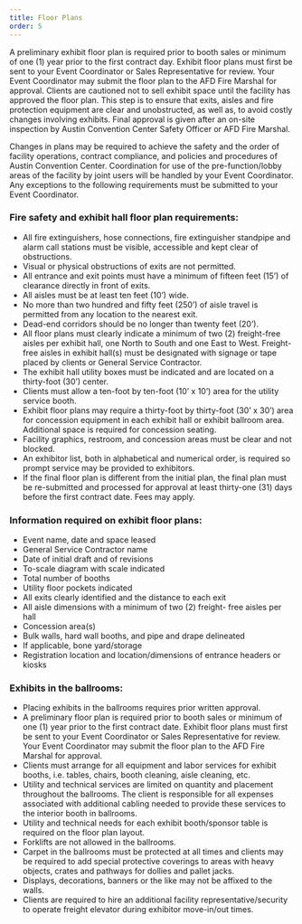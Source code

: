 ```yaml
---
title: Floor Plans
order: 5
---
```


A preliminary exhibit floor plan is required prior to booth sales or minimum of one (1) year prior to the first contract day. Exhibit floor plans must first be sent to your Event Coordinator or Sales Representative for review. Your Event Coordinator may submit the floor plan to the AFD Fire Marshal for approval. Clients are cautioned not to sell exhibit space until the facility has approved the floor plan. This step is to ensure that exits, aisles and fire protection equipment are clear and unobstructed, as well as, to avoid costly changes involving exhibits. Final approval is given after an on-site inspection by Austin Convention Center Safety Officer or AFD Fire Marshal.

Changes in plans may be required to achieve the safety and the order of facility operations, contract compliance, and policies and procedures of Austin Convention Center. Coordination for use of the pre-function/lobby areas of the facility by joint users will be handled by your Event Coordinator. Any exceptions to the following requirements must be submitted to your Event Coordinator.

### Fire safety and exhibit hall floor plan requirements:

- All fire extinguishers, hose connections, fire extinguisher standpipe and alarm call stations must be visible, accessible and kept clear of obstructions.    
- Visual or physical obstructions of exits are not permitted.
- All entrance and exit points must have a minimum of fifteen feet (15’) of clearance directly in front of exits. 
- All aisles must be at least ten feet (10’) wide. 
- No more than two hundred and fifty feet (250’) of aisle travel is permitted from any location to the nearest exit.
- Dead-end corridors should be no longer than twenty feet (20’).
- All floor plans must clearly indicate a minimum of two (2) freight-free aisles per exhibit hall, one North to South and one East to West. Freight-free aisles in exhibit hall(s) must be designated with signage or tape placed by clients or General Service Contractor.
- The exhibit hall utility boxes must be indicated and are located on a thirty-foot (30’) center.
- Clients must allow a ten-foot by ten-foot (10’ x 10’) area for the utility service booth. 
- Exhibit floor plans may require a thirty-foot by thirty-foot (30’ x 30’) area for concession equipment in each exhibit hall or exhibit ballroom area. Additional space is required for concession seating. 
- Facility graphics, restroom, and concession areas must be clear and not blocked.    
- An exhibitor list, both in alphabetical and numerical order, is required so prompt service may be provided to exhibitors.            
- If the final floor plan is different from the initial plan, the final plan must be re-submitted and processed for approval at least thirty-one (31) days before the first contract date. Fees may apply.

### Information required on exhibit floor plans:

- Event name, date and space leased     
- General Service Contractor name   
- Date of initial draft and of revisions   
- To-scale diagram with scale indicated
- Total number of booths 
- Utility floor pockets indicated   
- All exits clearly identified and the distance to each exit 
- All aisle dimensions with a minimum of two (2) freight- free aisles per hall   
- Concession area(s)                     
- Bulk walls, hard wall booths, and pipe and drape delineated 
- If applicable, bone yard/storage     
- Registration location and location/dimensions of entrance headers or kiosks

### Exhibits in the ballrooms:

- Placing exhibits in the ballrooms requires prior written approval.
- A preliminary floor plan is required prior to booth sales or minimum of one (1) year prior to the first contract date. Exhibit floor plans must first be sent to your Event Coordinator or Sales Representative for review. Your Event Coordinator may submit the floor plan to the AFD Fire Marshal for approval.
- Clients must arrange for all equipment and labor services for exhibit booths, i.e. tables, chairs, booth cleaning, aisle cleaning, etc.
- Utility and technical services are limited on quantity and placement throughout the ballrooms. The client is responsible for all expenses associated with additional cabling needed to provide these services to the interior booth in ballrooms.
- Utility and technical needs for each exhibit booth/sponsor table is required on the floor plan layout.
- Forklifts are not allowed in the ballrooms.
- Carpet in the ballrooms must be protected at all times and clients may be required to add special protective coverings to areas with heavy objects, crates and pathways for dollies and pallet jacks.
- Displays, decorations, banners or the like may not be affixed to the walls.
- Clients are required to hire an additional facility representative/security to operate freight elevator during exhibitor move-in/out times.
